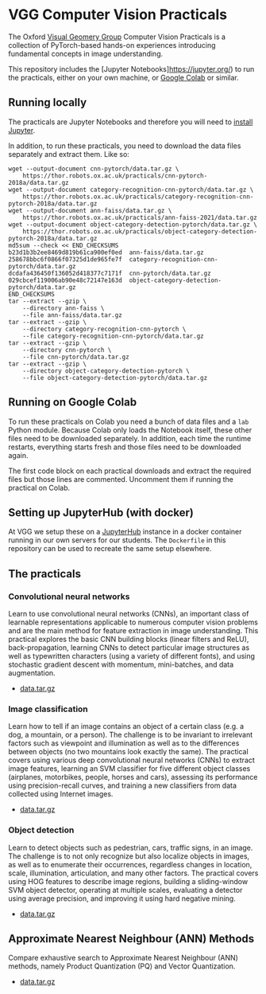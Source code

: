 # VGG Computer Vision Practicals

The Oxford [Visual Geomery Group](http://www.robots.ox.ac.uk/~vgg)
Computer Vision Practicals is a collection of PyTorch-based hands-on
experiences introducing fundamental concepts in image understanding.

This repository includes the [Jupyter Notebooks]https://jupyter.org/)
to run the practicals, either on your own machine, or [Google
Colab](https://colab.research.google.com/) or similar.


## Running locally

The practicals are Jupyter Notebooks and therefore you will need to
[install Jupyter](https://jupyter.org/install).

In addition, to run these practicals, you need to download the data
files separately and extract them.  Like so:

    wget --output-document cnn-pytorch/data.tar.gz \
        https://thor.robots.ox.ac.uk/practicals/cnn-pytorch-2018a/data.tar.gz
    wget --output-document category-recognition-cnn-pytorch/data.tar.gz \
        https://thor.robots.ox.ac.uk/practicals/category-recognition-cnn-pytorch-2018a/data.tar.gz
    wget --output-document ann-faiss/data.tar.gz \
        https://thor.robots.ox.ac.uk/practicals/ann-faiss-2021/data.tar.gz
    wget --output-document object-category-detection-pytorch/data.tar.gz \
        https://thor.robots.ox.ac.uk/practicals/object-category-detection-pytorch-2018a/data.tar.gz
    md5sum --check << END_CHECKSUMS
    b23d1b3b2ee8469d819b61ca900ef0ed  ann-faiss/data.tar.gz
    258678bbc6f0866f07325d1de965fe7f  category-recognition-cnn-pytorch/data.tar.gz
    dcdafa436450f136052d418377c7171f  cnn-pytorch/data.tar.gz
    029cbcef119006ab90e48c72147e163d  object-category-detection-pytorch/data.tar.gz
    END_CHECKSUMS
    tar --extract --gzip \
        --directory ann-faiss \
        --file ann-faiss/data.tar.gz
    tar --extract --gzip \
        --directory category-recognition-cnn-pytorch \
        --file category-recognition-cnn-pytorch/data.tar.gz
    tar --extract --gzip \
        --directory cnn-pytorch \
        --file cnn-pytorch/data.tar.gz
    tar --extract --gzip \
        --directory object-category-detection-pytorch \
        --file object-category-detection-pytorch/data.tar.gz


## Running on Google Colab

To run these practicals on Colab you need a bunch of data files and a
`lab` Python module.  Because Colab only loads the Notebook itself,
these other files need to be downloaded separately.  In addition, each
time the runtime restarts, everything starts fresh and those files
need to be downloaded again.

The first code block on each practical downloads and extract the
required files but those lines are commented.  Uncomment them if
running the practical on Colab.


## Setting up JupyterHub (with docker)

At VGG we setup these on a [JupyterHub](https://jupyter.org/hub)
instance in a docker container running in our own servers for our
students.  The `Dockerfile` in this repository can be used to recreate
the same setup elsewhere.


## The practicals

### Convolutional neural networks

Learn to use convolutional neural networks (CNNs), an important class
of learnable representations applicable to numerous computer vision
problems and are the main method for feature extraction in image
understanding.  This practical explores the basic CNN building blocks
(linear filters and ReLU), back-propagation, learning CNNs to detect
particular image structures as well as typewritten characters (using a
variety of different fonts), and using stochastic gradient descent
with momentum, mini-batches, and data augmentation.

- [data.tar.gz](https://thor.robots.ox.ac.uk/practicals/cnn-pytorch-2018a/data.tar.gz)


### Image classification

Learn how to tell if an image contains an object of a certain class
(e.g. a dog, a mountain, or a person).  The challenge is to be
invariant to irrelevant factors such as viewpoint and illumination as
well as to the differences between objects (no two mountains look
exactly the same).  The practical covers using various deep
convolutional neural networks (CNNs) to extract image features,
learning an SVM classifier for five different object classes
(airplanes, motorbikes, people, horses and cars), assessing its
performance using precision-recall curves, and training a new
classifiers from data collected using Internet images.

- [data.tar.gz](https://thor.robots.ox.ac.uk/practicals/category-recognition-cnn-pytorch-2018a/data.tar.gz)


### Object detection

Learn to detect objects such as pedestrian, cars, traffic signs, in an
image.  The challenge is to not only recognize but also localize
objects in images, as well as to enumerate their occurrences,
regardless changes in location, scale, illumination, articulation, and
many other factors.  The practical covers using HOG features to
describe image regions, building a sliding-window SVM object detector,
operating at multiple scales, evaluating a detector using average
precision, and improving it using hard negative mining.

- [data.tar.gz](https://thor.robots.ox.ac.uk/practicals/object-category-detection-pytorch-2018a/data.tar.gz)


## Approximate Nearest Neighbour (ANN) Methods

Compare exhaustive search to Approximate Nearest Neighbour (ANN)
methods, namely Product Quantization (PQ) and Vector Quantization.

- [data.tar.gz](https://thor.robots.ox.ac.uk/practicals/ann-faiss-2021/data.tar.gz)
